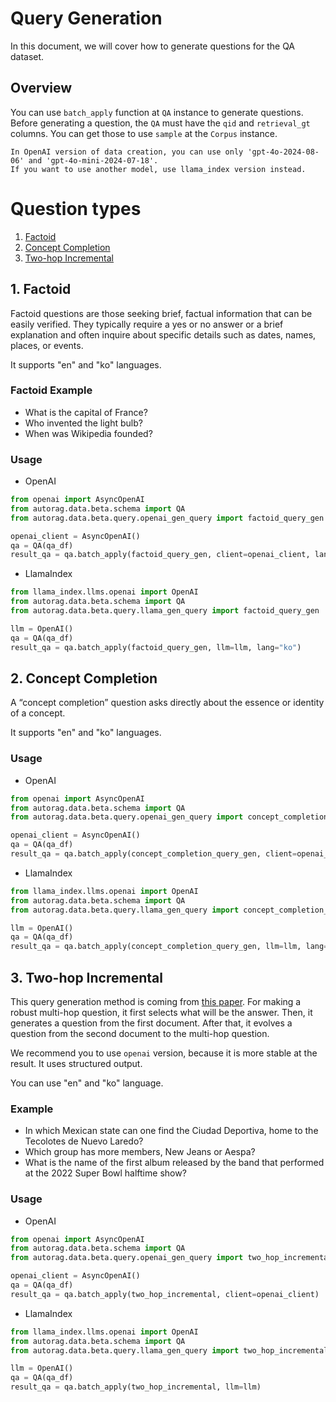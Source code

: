 # Query Generation

In this document, we will cover how to generate questions for the QA dataset.

## Overview

You can use `batch_apply` function at `QA` instance to generate questions.
Before generating a question, the `QA` must have the `qid` and `retrieval_gt` columns.
You can get those to use `sample` at the `Corpus` instance.

```{attention}
In OpenAI version of data creation, you can use only 'gpt-4o-2024-08-06' and 'gpt-4o-mini-2024-07-18'.
If you want to use another model, use llama_index version instead.
```

# Question types

1. [Factoid](#1-factoid)
2. [Concept Completion](#2-concept-completion)
3. [Two-hop Incremental](#3-two-hop-incremental)


## 1. Factoid
Factoid questions are those seeking brief, factual information that can be easily verified.
They typically require a yes or no answer or a brief explanation and often inquire about specific details such as dates, names, places, or events.

It supports "en" and "ko" languages.

### Factoid Example

- What is the capital of France?
- Who invented the light bulb?
- When was Wikipedia founded?

### Usage
- OpenAI

```python
from openai import AsyncOpenAI
from autorag.data.beta.schema import QA
from autorag.data.beta.query.openai_gen_query import factoid_query_gen

openai_client = AsyncOpenAI()
qa = QA(qa_df)
result_qa = qa.batch_apply(factoid_query_gen, client=openai_client, lang="ko")
```

- LlamaIndex

```python
from llama_index.llms.openai import OpenAI
from autorag.data.beta.schema import QA
from autorag.data.beta.query.llama_gen_query import factoid_query_gen

llm = OpenAI()
qa = QA(qa_df)
result_qa = qa.batch_apply(factoid_query_gen, llm=llm, lang="ko")
```

## 2. Concept Completion
A “concept completion” question asks directly about the essence or identity of a concept.

It supports "en" and "ko" languages.

### Usage

- OpenAI

```python
from openai import AsyncOpenAI
from autorag.data.beta.schema import QA
from autorag.data.beta.query.openai_gen_query import concept_completion_query_gen

openai_client = AsyncOpenAI()
qa = QA(qa_df)
result_qa = qa.batch_apply(concept_completion_query_gen, client=openai_client, lang="ko")
```

- LlamaIndex

```python
from llama_index.llms.openai import OpenAI
from autorag.data.beta.schema import QA
from autorag.data.beta.query.llama_gen_query import concept_completion_query_gen

llm = OpenAI()
qa = QA(qa_df)
result_qa = qa.batch_apply(concept_completion_query_gen, llm=llm, lang="ko")
```

## 3. Two-hop Incremental

This query generation method is coming from [this paper](https://arxiv.org/pdf/2404.00571).
For making a robust multi-hop question, it first selects what will be the answer.
Then, it generates a question from the first document.
After that, it evolves a question from the second document to the multi-hop question.

We recommend you to use `openai` version, because it is more stable at the result. It uses structured output.

You can use "en" and "ko" language.

### Example

- In which Mexican state can one find the Ciudad Deportiva, home to the Tecolotes de Nuevo Laredo?
- Which group has more members, New Jeans or Aespa?
- What is the name of the first album released by the band that performed at the 2022 Super Bowl halftime show?

### Usage

- OpenAI

```python
from openai import AsyncOpenAI
from autorag.data.beta.schema import QA
from autorag.data.beta.query.openai_gen_query import two_hop_incremental

openai_client = AsyncOpenAI()
qa = QA(qa_df)
result_qa = qa.batch_apply(two_hop_incremental, client=openai_client)
```

- LlamaIndex

```python
from llama_index.llms.openai import OpenAI
from autorag.data.beta.schema import QA
from autorag.data.beta.query.llama_gen_query import two_hop_incremental

llm = OpenAI()
qa = QA(qa_df)
result_qa = qa.batch_apply(two_hop_incremental, llm=llm)
```
